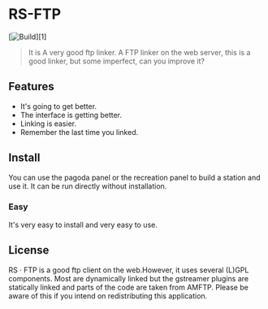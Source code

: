 # RS-FTP
[![Build](http://ftp.rainbowmoe.xyz/)][1]

> It is A very good ftp linker.
A FTP linker on the web server, this is a good linker, but some imperfect, can you improve it?

## Features

* It's going to get better.
* The interface is getting better.
* Linking is easier.
* Remember the last time you linked.

## Install

You can use the pagoda panel or the recreation panel to build a station and use it. It can be run directly without installation.

### Easy

It's very easy to install and very easy to use.

## License

RS · FTP is a good ftp client on the web.However, it uses several (L)GPL components. Most are dynamically linked but the gstreamer plugins are statically linked and parts of the code are taken from AMFTP. Please be aware of this if you intend on redistributing this application.

